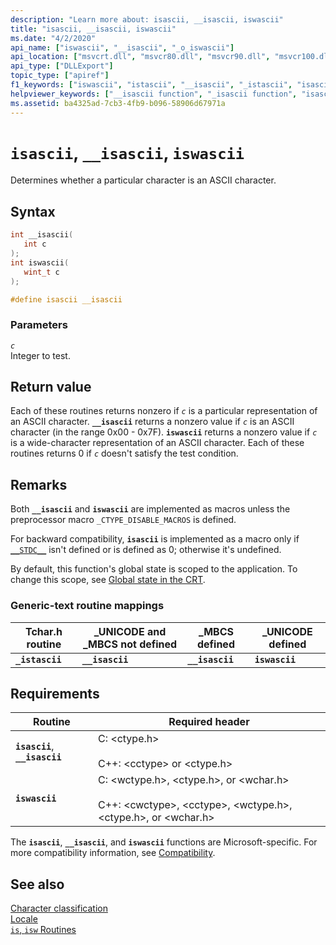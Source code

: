 ```yaml
---
description: "Learn more about: isascii, __isascii, iswascii"
title: "isascii, __isascii, iswascii"
ms.date: "4/2/2020"
api_name: ["iswascii", "__isascii", "_o_iswascii"]
api_location: ["msvcrt.dll", "msvcr80.dll", "msvcr90.dll", "msvcr100.dll", "msvcr100_clr0400.dll", "msvcr110.dll", "msvcr110_clr0400.dll", "msvcr120.dll", "msvcr120_clr0400.dll", "ucrtbase.dll", "api-ms-win-crt-string-l1-1-0.dll", "api-ms-win-crt-private-l1-1-0.dll"]
api_type: ["DLLExport"]
topic_type: ["apiref"]
f1_keywords: ["iswascii", "istascii", "__isascii", "_istascii", "isascii", "ctype/isascii", "ctype/__isascii", "corecrt_wctype/iswascii"]
helpviewer_keywords: ["__isascii function", "_isascii function", "isascii function", "_istascii function", "istascii function", "iswascii function"]
ms.assetid: ba4325ad-7cb3-4fb9-b096-58906d67971a
---
```

# `isascii`, `__isascii`, `iswascii`

Determines whether a particular character is an ASCII character.

## Syntax

```C
int __isascii(
   int c
);
int iswascii(
   wint_t c
);

#define isascii __isascii
```

### Parameters

*`c`*<br/>
Integer to test.

## Return value

Each of these routines returns nonzero if *`c`* is a particular representation of an ASCII character. **`__isascii`** returns a nonzero value if *`c`* is an ASCII character (in the range 0x00 - 0x7F). **`iswascii`** returns a nonzero value if *`c`* is a wide-character representation of an ASCII character. Each of these routines returns 0 if *`c`* doesn't satisfy the test condition.

## Remarks

Both **`__isascii`** and **`iswascii`** are implemented as macros unless the preprocessor macro `_CTYPE_DISABLE_MACROS` is defined.

For backward compatibility, **`isascii`** is implemented as a macro only if [`__STDC__`](../../preprocessor/predefined-macros.md) isn't defined or is defined as 0; otherwise it's undefined.

By default, this function's global state is scoped to the application. To change this scope, see [Global state in the CRT](../global-state.md).

### Generic-text routine mappings

|Tchar.h routine|_UNICODE and _MBCS not defined|_MBCS defined|_UNICODE defined|
|---------------------|--------------------------------------|--------------------|-----------------------|
|**`_istascii`**|**`__isascii`**|**`__isascii`**|**`iswascii`**|

## Requirements

|Routine|Required header|
|-------------|---------------------|
|**`isascii`**, **`__isascii`**|C: \<ctype.h><br /><br /> C++: \<cctype> or \<ctype.h>|
|**`iswascii`**|C: \<wctype.h>, \<ctype.h>, or \<wchar.h><br /><br /> C++: \<cwctype>, \<cctype>, \<wctype.h>, \<ctype.h>, or \<wchar.h>|

The **`isascii`**, **`__isascii`**, and **`iswascii`** functions are Microsoft-specific. For more compatibility information, see [Compatibility](../compatibility.md).

## See also

[Character classification](../character-classification.md)\
[Locale](../locale.md)\
[`is`, `isw` Routines](../is-isw-routines.md)
